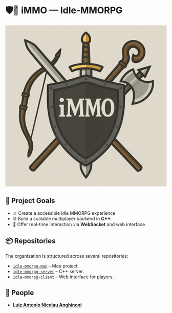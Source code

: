 # 🛡️🧙 iMMO — Idle-MMORPG

<p align="center">
  <img src="../icon/icon.512.png" alt="iMMO Logo"/>
</p>

## 🎯 Project Goals

- ⚔️ Create a accessible idle MMORPG experience  
- 🌐 Build a scalable multiplayer backend in **C++**  
- 💬 Offer real-time interaction via **WebSocket** and web interface  

## 📦 Repositories

The organization is structured across several repositories:
- [`idle-mmorpg-map`](https://github.com/idle-mmorpg/idle-mmorpg-map) – Map project.
- [`idle-mmorpg-server`](https://github.com/idle-mmorpg/idle-mmorpg-server) – C++ server.
- [`idle-mmorpg-client`](https://github.com/idle-mmorpg/idle-mmorpg-client) – Web interface for players.

## 👥 People

- **[Luiz Antonio Nicolau Anghinoni](https://github.com/luizanghinoni)**
